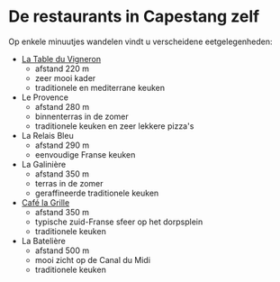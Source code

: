 # De restaurants in Capestang zelf

Op enkele minuutjes wandelen vindt u verscheidene eetgelegenheden:

* [La Table du Vigneron](http://latable-duvigneron.magix.net/website#Accueil) 
  * afstand 220 m
  * zeer mooi kader
  * traditionele en mediterrane keuken
* Le Provence 
  * afstand 280 m
  * binnenterras in de zomer 
  * traditionele keuken en zeer lekkere pizza's
* La Relais Bleu 
  * afstand 290 m
  * eenvoudige Franse keuken
* La Galinière 
  * afstand 350 m
  * terras in de zomer
  * geraffineerde traditionele keuken
* [Café la Grille](http://www.cafecapestang.com/)
  * afstand 350 m
  * typische zuid-Franse sfeer op het dorpsplein
  * traditionele keuken
* La Batelière 
  * afstand 500 m
  * mooi zicht op de Canal du Midi
  * traditionele keuken 

